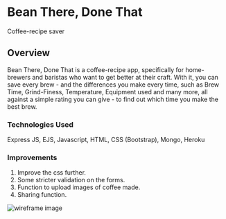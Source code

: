 # Bean There, Done That
Coffee-recipe saver

## Overview
Bean There, Done That is a coffee-recipe app, specifically for home-brewers and baristas who want to get better at their craft. With it, you can save every brew - and the differences you make every time, such as Brew Time, Grind-Finess, Temperature, Equipment used and many more, all against a simple rating you can give - to find out which time you make the best brew.

### Technologies Used
Express JS, EJS, Javascript, HTML, CSS (Bootstrap), Mongo, Heroku

### Improvements
1. Improve the css further.
2. Some stricter validation on the forms. 
3. Function to upload images of coffee made.
4. Sharing function.

![wireframe image](https://i.imgur.com/DdMN5YW.png)